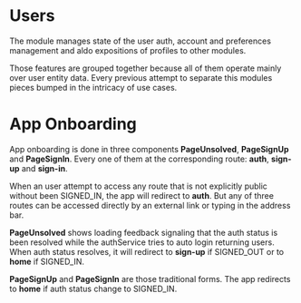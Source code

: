 # Users

The module manages state of the user auth, account and preferences management and aldo expositions of profiles to  other modules.

Those features are grouped together because all of them operate mainly over user entity data. Every previous attempt to separate this modules pieces bumped in the intricacy of use cases.

# App Onboarding

App onboarding is done in three components **PageUnsolved**, **PageSignUp** and **PageSignIn**. Every one of them at the corresponding route: **auth**, **sign-up** and **sign-in**.

When an user attempt to access any route that is not explicitly public without been SIGNED_IN, the app will redirect to **auth**. But any of three routes can be accessed directly by an external link or typing in the address bar. 

**PageUnsolved** shows loading feedback signaling that the auth status is been resolved while the authService tries to auto login returning users. When auth status resolves, it will redirect to **sign-up** if SIGNED_OUT or to **home** if SIGNED_IN.

**PageSignUp** and **PageSignIn** are those traditional forms. The app redirects to **home** if auth status change to SIGNED_IN.